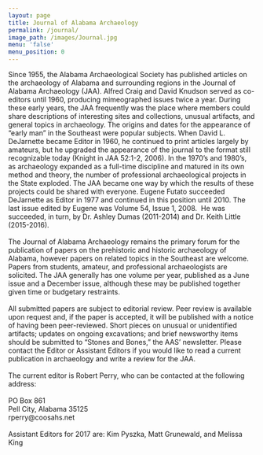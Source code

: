 ```yaml
---
layout: page
title: Journal of Alabama Archaeology
permalink: /journal/
image_path: /images/Journal.jpg
menu: 'false'
menu_position: 0
---
```



<div id="alabama-archaeological-society-publications">Since 1955, the Alabama Archaeological Society has published articles on the archaeology of Alabama and surrounding regions in the Journal of Alabama Archaeology (JAA). Alfred Craig and David Knudson served as co-editors until 1960, producing mimeographed issues twice a year. During these early years, the JAA frequently was the place where members could share descriptions of interesting sites and collections, unusual artifacts, and general topics in archaeology. The origins and dates for the appearance of &ldquo;early man&rdquo; in the Southeast were popular subjects. When David L. DeJarnette became Editor in 1960, he continued to print articles largely by amateurs, but he upgraded the appearance of the journal to the format still recognizable today (Knight in JAA 52:1-2, 2006). In the 1970&rsquo;s and 1980&rsquo;s, as archaeology expanded as a full-time discipline and matured in its own method and theory, the number of professional archaeological projects in the State exploded. The JAA became one way by which the results of these projects could be shared with everyone. Eugene Futato succeeded DeJarnette as Editor in 1977 and continued in this position until 2010. The last issue edited by Eugene was Volume 54, Issue 1, 2008.&nbsp; He was succeeded, in turn, by Dr. Ashley Dumas (2011-2014) and Dr. Keith Little (2015-2016).</div>

<div>&nbsp;</div>

<div>The Journal of Alabama Archaeology remains the primary forum for the publication of papers on the prehistoric and historic archaeology of Alabama, however papers on related topics in the Southeast are welcome. Papers from students, amateur, and professional archaeologists are solicited. The JAA generally has one volume per year, published as a June issue and a December issue, although these may be published together given time or budgetary restraints.</div>

<div>&nbsp;</div>

<div>All submitted papers are subject to editorial review. Peer review is available upon request and, if the paper is accepted, it will be published with a notice of having been peer-reviewed. Short pieces on unusual or unidentified artifacts; updates on ongoing excavations; and brief newsworthy items should be submitted to &ldquo;Stones and Bones,&rdquo; the AAS&rsquo; newsletter. Please contact the Editor or Assistant Editors if you would like to read a current publication in archaeology and write a review for the JAA.</div>

<div>&nbsp;</div>

<div>The current editor is Robert Perry, who can be contacted at the following address:</div>

<div>&nbsp;</div>

<div>PO Box 861</div>

<div>Pell City, Alabama 35125</div>

<div>rperry@coosahs.net</div>

<div>&nbsp;</div>

<div>Assistant Editors for 2017 are: Kim Pyszka, Matt Grunewald, and Melissa King</div>